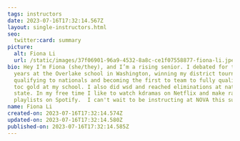 ```yaml
---
tags: instructors
date: 2023-07-16T17:32:14.567Z
layout: single-instructors.html
seo:
  twitter:card: summary
picture:
  alt: Fiona Li
  url: /static/images/37f06901-96a9-4532-8a8c-ce1f07558877-fiona-li.jpeg
bio: Hey I’m Fiona (she/they), and I’m a rising senior. I debated for three
  years at the Overlake school in Washington, winning my district tournament,
  qualifying to nationals and becoming the first to team to fully qualify for
  toc gold at my school. I also did wsd and reached eliminations at nats and won
  state. In my free time I like to watch kdramas on Netflix and make random
  playlists on Spotify.  I can't wait to be instructing at NOVA this summer!
name: Fiona Li
created-on: 2023-07-16T17:32:14.574Z
updated-on: 2023-07-16T17:32:14.580Z
published-on: 2023-07-16T17:32:14.585Z
---
```

